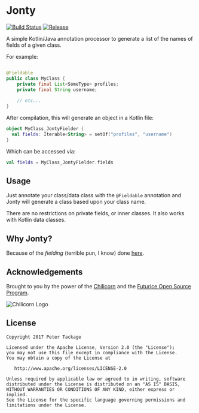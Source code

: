 # Jonty

[![Build Status](https://travis-ci.org/peter-tackage/jonty.svg?branch=master)](https://travis-ci.org/peter-tackage/jonty) [![Release](https://jitpack.io/v/peter-tackage/jonty.svg)](https://jitpack.io/#peter-tackage/jonty)


A simple Kotlin/Java annotation processor to generate a list of the names of fields of a given class.

For example:

```java

@Fieldable
public class MyClass {
    private final List<SomeType> profiles;
    private final String username;
    
    // etc...
}
```

After compilation, this will generate an object in a Kotlin file:
 
```kotlin
object MyClass_JontyFielder {
  val fields: Iterable<String> = setOf("profiles", "username")
}
``` 
 
Which can be accessed via:

```kotlin
val fields = MyClass_JontyFielder.fields

```

## Usage

Just annotate your class/data class with the `@Fieldable` annotation and Jonty will generate a class based upon your class name.

There are no restrictions on private fields, or inner classes. It also works with Kotlin data classes.

## Why Jonty?

Because of the *fielding* (terrible pun, I know) done [here](https://www.youtube.com/watch?v=e4Um90BzDjM).


## Acknowledgements

Brought to you by the power of the [Chilicorn](http://spiceprogram.org/chilicorn-history/) and the [Futurice Open Source Program](http://spiceprogram.org/).

![Chilicorn Logo](https://raw.githubusercontent.com/futurice/spiceprogram/gh-pages/assets/img/logo/chilicorn_no_text-256.png)
## License

    Copyright 2017 Peter Tackage

    Licensed under the Apache License, Version 2.0 (the "License");
    you may not use this file except in compliance with the License.
    You may obtain a copy of the License at

       http://www.apache.org/licenses/LICENSE-2.0

    Unless required by applicable law or agreed to in writing, software
    distributed under the License is distributed on an "AS IS" BASIS,
    WITHOUT WARRANTIES OR CONDITIONS OF ANY KIND, either express or implied.
    See the License for the specific language governing permissions and
    limitations under the License.


